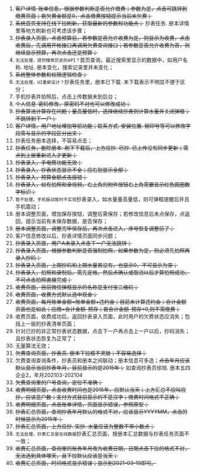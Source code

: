 1. ~~客户详情-账单信息，根据参数判断是否允许缴费；参数为是，点击可跳转到缴费页面；若欠费金额是0，点击缴费按钮提示当前未欠费；~~
2. ~~系统首页支持在线下拉刷新，获取最新的参数和功能点；~~ 抄表任务. 册本详情里等地方刷新也可考虑该步骤；
3. ~~抄表录入页面，点击预算后，若参数是否允许收费为是，则显示为收费，点击收费后，先调用开帐接口再调用欠费查询接口；若参数是否允许收费为否，则继续显示预算，再次点击还是预算；~~
4. `无法处理，提供搜索历史的API？`首页查询，最近搜索里显示的数据中，如用户名称. 地址. 册本变化，搜索记录里并未变化；
5. ~~系统整体参数和权限逻辑检查；~~
6. `无法处理，UI重新设计？`抄表任务里，册本已下载. 未下载表示不明显不便于区分；
7. 手机抄表并拍照后，点击上传数据未到后台；
8. ~~个人信息-密码修改，原密码不对也可以修改成功；~~
9. ~~抄表算法计算存在问题；量高量低时，选择继续抄表则计算水量并关闭弹框；不跳转到下一户；~~
10. ~~客户详情，用户地址增加导航功能；联系方式. 安装位置. 钢印号等可以修改字段需与显示的字段区分出来；~~
11. 抄表任务册本选择，不容易点击；
12. ~~抄表任务，删除册本. 刷下下载后，上方应抄. 已抄. 已上传没有同步更新；需点到上层重新进入才更新；~~
13. ~~抄表录入，手电筒功能无效；~~
14. ~~抄表录入，抄表状态显示不全；应右划显示全部；~~
15. ~~抄表录入，预算金额点击报错；~~
16. ~~抄表录入，如有拍照和录视频，右上角的附件按钮右上角需要显示红色圆圈数字标识；~~
17. `暂不处理，手机振动暂时不实现`抄表录入，如水量量高量低，则可弹框提醒后并且手机震动；
18. 册本调整页面，增加保存按钮，调整后需保存；若修改信息后未点保存，点返回，提示当前有未保存数据，是否保存；
19. ~~册本调整页面，调整完毕保存后，再次点击进入，序号恢复调整前了；~~
20. 客户信息修改以后，抄表详情页面同步问题；
21. ~~抄表录入页面，用户A未录入点击下一户无法跳转；~~
22. ~~抄表录入页面，根据参数判断是否强制拍照，如果参数为是，则必须先拍照再录入抄码；~~
23. ~~抄表录入页面，上期抄码和上期水量若没有，也显示0，不可显示为空；~~
24. ~~抄表录入，拍照和录制后，需先定格，然后点确认或取消以后才算拍照成功，不可点击拍照直接完成；~~
25. ~~收费页面，目前微信弹框显示的名称是支付宝二维码；~~
26. ~~收费页面，收费方式默认选中现金；~~
27. ~~收费页面，每月账单金额=账单金额+违约金；目前未计算违约金；合计金额页面也是如此；应缴=合计金额-预存；若合计金额-预存<0,则不需缴费；~~
28. 收费页面，收费成功后，返回抄表录入页面，此时用户的欠费状态应消失；包括上一层的抄表清单页面；
29. 针对已抄的非正常抄表状态数据，点击下一户再点击上一户以后，抄码消失；且抄表状态恢复为正常了；
30. 无量算法无效；
31. ~~欠费查询页面，抄表员. 册本下拉框不灵敏；不容易选择；~~
32. 欠费查询查询条件，抄表员和册本之间联动；册本信息可多选；~~点击年月应该默认显示当前抄表年月，目前显示的是2015年；~~ 如查询抄表员徐旭. 册本五四企业2，年月202103-202104
33. ~~欠费查询里的户号查询，定位不准确；~~
34. ~~收费明细页面，点击收费时间也是2015年，应默认当天；上方汇总不应叫应抄，应该是户数；支付方式目前显示的不是汉字；缴费时间格式不正确；~~
35. ~~收费明细页面，点击账单详情，页面显示错误，参照原型；~~
36. ~~抄表汇总页面，查询抄表年月默认的格式不对，应该显示YYYYMM，点击的时候显示为2015年；~~
35. ~~抄表汇总页面，上方应抄. 实抄. 水量应该为整数不带小数点；~~
36. `无法处理，抄表汇总是在线数据`抄表汇总页面，按册本汇总数据与抄表任务页面不一致；
37. ~~收费汇总页面，查询里的账务年月改为收费日期，日期点击下拉的格式不对，无法选到具体哪天，且下拉默认应该是当天；~~
38. ~~收费汇总页面，时间格式显示错误；显示到2021-03-19即可。~~